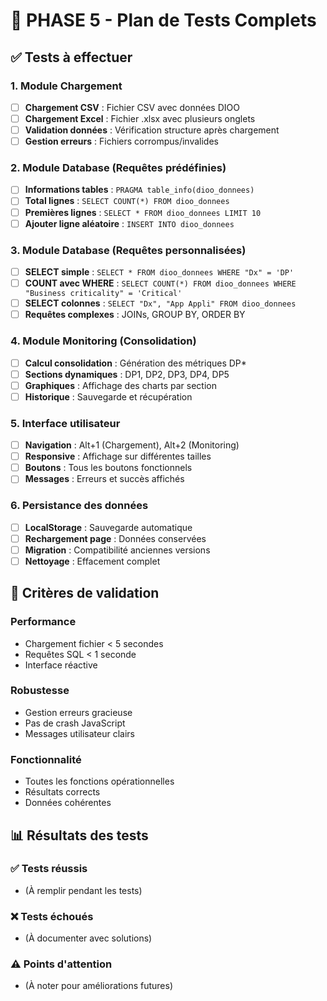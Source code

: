 # 🧪 PHASE 5 - Plan de Tests Complets

## ✅ **Tests à effectuer**

### **1. Module Chargement**
- [ ] **Chargement CSV** : Fichier CSV avec données DIOO
- [ ] **Chargement Excel** : Fichier .xlsx avec plusieurs onglets
- [ ] **Validation données** : Vérification structure après chargement
- [ ] **Gestion erreurs** : Fichiers corrompus/invalides

### **2. Module Database (Requêtes prédéfinies)**
- [ ] **Informations tables** : `PRAGMA table_info(dioo_donnees)`
- [ ] **Total lignes** : `SELECT COUNT(*) FROM dioo_donnees`
- [ ] **Premières lignes** : `SELECT * FROM dioo_donnees LIMIT 10`
- [ ] **Ajouter ligne aléatoire** : `INSERT INTO dioo_donnees`

### **3. Module Database (Requêtes personnalisées)**
- [ ] **SELECT simple** : `SELECT * FROM dioo_donnees WHERE "Dx" = 'DP'`
- [ ] **COUNT avec WHERE** : `SELECT COUNT(*) FROM dioo_donnees WHERE "Business criticality" = 'Critical'`
- [ ] **SELECT colonnes** : `SELECT "Dx", "App Appli" FROM dioo_donnees`
- [ ] **Requêtes complexes** : JOINs, GROUP BY, ORDER BY

### **4. Module Monitoring (Consolidation)**
- [ ] **Calcul consolidation** : Génération des métriques DP*
- [ ] **Sections dynamiques** : DP1, DP2, DP3, DP4, DP5
- [ ] **Graphiques** : Affichage des charts par section
- [ ] **Historique** : Sauvegarde et récupération

### **5. Interface utilisateur**
- [ ] **Navigation** : Alt+1 (Chargement), Alt+2 (Monitoring)
- [ ] **Responsive** : Affichage sur différentes tailles
- [ ] **Boutons** : Tous les boutons fonctionnels
- [ ] **Messages** : Erreurs et succès affichés

### **6. Persistance des données**
- [ ] **LocalStorage** : Sauvegarde automatique
- [ ] **Rechargement page** : Données conservées
- [ ] **Migration** : Compatibilité anciennes versions
- [ ] **Nettoyage** : Effacement complet

## 🎯 **Critères de validation**

### **Performance**
- Chargement fichier < 5 secondes
- Requêtes SQL < 1 seconde
- Interface réactive

### **Robustesse**
- Gestion erreurs gracieuse
- Pas de crash JavaScript
- Messages utilisateur clairs

### **Fonctionnalité**
- Toutes les fonctions opérationnelles
- Résultats corrects
- Données cohérentes

## 📊 **Résultats des tests**

### ✅ **Tests réussis**
- (À remplir pendant les tests)

### ❌ **Tests échoués**
- (À documenter avec solutions)

### ⚠️ **Points d'attention**
- (À noter pour améliorations futures)